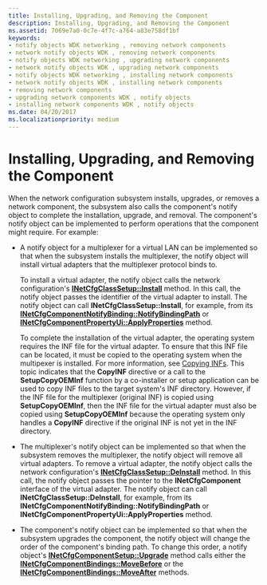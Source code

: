 ```yaml
---
title: Installing, Upgrading, and Removing the Component
description: Installing, Upgrading, and Removing the Component
ms.assetid: 7069e7a0-0c7e-4f7c-a764-a83e758df1bf
keywords:
- notify objects WDK networking , removing network components
- network notify objects WDK , removing network components
- notify objects WDK networking , upgrading network components
- network notify objects WDK , upgrading network components
- notify objects WDK networking , installing network components
- network notify objects WDK , installing network components
- removing network components
- upgrading network components WDK , notify objects
- installing network components WDK , notify objects
ms.date: 04/20/2017
ms.localizationpriority: medium
---
```


# Installing, Upgrading, and Removing the Component





When the network configuration subsystem installs, upgrades, or removes a network component, the subsystem also calls the component's notify object to complete the installation, upgrade, and removal. The component's notify object can be implemented to perform operations that the component might require. For example:

-   A notify object for a multiplexer for a virtual LAN can be implemented so that when the subsystem installs the multiplexer, the notify object will install virtual adapters that the multiplexer protocol binds to.

    To install a virtual adapter, the notify object calls the network configuration's [**INetCfgClassSetup::Install**](/previous-versions/windows/hardware/network/ff547711(v=vs.85)) method. In this call, the notify object passes the identifier of the virtual adapter to install. The notify object can call **INetCfgClassSetup::Install**, for example, from its [**INetCfgComponentNotifyBinding::NotifyBindingPath**](/previous-versions/windows/hardware/network/ff547731(v=vs.85)) or [**INetCfgComponentPropertyUi::ApplyProperties**](/previous-versions/windows/hardware/network/ff547741(v=vs.85)) method.

    To complete the installation of the virtual adapter, the operating system requires the INF file for the virtual adapter. To ensure that this INF file can be located, it must be copied to the operating system when the multipexer is installed. For more information, see [Copying INFs](../install/copying-inf-files.md). This topic indicates that the **CopyINF** directive or a call to the **SetupCopyOEMInf** function by a co-installer or setup application can be used to copy INF files to the target system's INF directory. However, if the INF file for the multiplexer (original INF) is copied using **SetupCopyOEMInf**, then the INF file for the virtual adapter must also be copied using **SetupCopyOEMInf** because the operating system only handles a **CopyINF** directive if the original INF is not yet in the INF directory.

-   The multiplexer's notify object can be implemented so that when the subsystem removes the multiplexer, the notify object will remove all virtual adapters. To remove a virtual adapter, the notify object calls the network configuration's [**INetCfgClassSetup::DeInstall**](/previous-versions/windows/hardware/network/ff547710(v=vs.85)) method. In this call, the notify object passes the pointer to the **INetCfgComponent** interface of the virtual adapter. The notify object can call **INetCfgClassSetup::DeInstall**, for example, from its **INetCfgComponentNotifyBinding::NotifyBindingPath** or **INetCfgComponentPropertyUi::ApplyProperties** method.

-   The component's notify object can be implemented so that when the subsystem upgrades the component, the notify object will change the order of the component's binding path. To change this order, a notify object's [**INetCfgComponentSetup::Upgrade**](/previous-versions/windows/hardware/network/ff547783(v=vs.85)) method calls either the [**INetCfgComponentBindings::MoveBefore**](/previous-versions/windows/hardware/network/ff547722(v=vs.85)) or the [**INetCfgComponentBindings::MoveAfter**](/previous-versions/windows/hardware/network/ff547721(v=vs.85)) methods.

 

